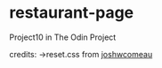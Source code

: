 # restaurant-page
Project10 in The Odin Project

credits:
->reset.css from [joshwcomeau](https://www.joshwcomeau.com/css/custom-css-reset/)  
